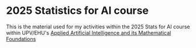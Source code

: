 # 2025 Statistics for AI course

This is the material used for my activities within the 2025 Stats for AI course within UPV/EHU's [Applied Artificial Intelligence and its Mathematical Foundations](https://www.ehu.eus/en/web/graduondokoak/university-specialisation-applied-artificial-intelligence-mathematical-foundations)
